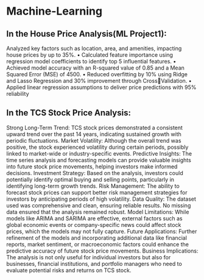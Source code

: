 # Machine-Learning
## In the House Price Analysis(ML Project1):
Analyzed key factors such as location, area, and amenities, impacting house prices by up to 35%.
• Calculated feature importance using regression model coefficients to identify top 5 influential features.
• Achieved model accuracy with an R-squared value of 0.85 and a Mean Squared Error (MSE) of 4500.
• Reduced overfitting by 10% using Ridge and Lasso Regression and 30% improvement through CrossValidation.
• Applied linear regression assumptions to deliver price predictions with 95% reliability


## In the TCS Stock Price Analysis:
Strong Long-Term Trend: TCS stock prices demonstrated a consistent upward trend over the past 14 years, indicating sustained growth with periodic fluctuations.
Market Volatility: Although the overall trend was positive, the stock experienced volatility during certain periods, possibly linked to market-wide or industry-specific events.
Predictive Insights: The time series analysis and forecasting models can provide valuable insights into future stock price movements, helping investors make informed decisions.
Investment Strategy: Based on the analysis, investors could potentially identify optimal buying and selling points, particularly in identifying long-term growth trends.
Risk Management: The ability to forecast stock prices can support better risk management strategies for investors by anticipating periods of high volatility.
Data Quality: The dataset used was comprehensive and clean, ensuring reliable results. No missing data ensured that the analysis remained robust.
Model Limitations: While models like ARIMA and SARIMA are effective, external factors such as global economic events or company-specific news could affect stock prices, which the models may not fully capture.
Future Applications: Further refinement of the models and incorporating additional data like financial reports, market sentiment, or macroeconomic factors could enhance the predictive accuracy of future stock price movements.
Business Implications: The analysis is not only useful for individual investors but also for businesses, financial institutions, and portfolio managers who need to evaluate potential risks and returns on TCS stock.
